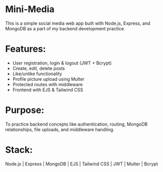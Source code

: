 # Mini-Media

This is a simple social media web app built with Node.js, Express, and MongoDB as a part of my backend development practice.

# Features:
- User registration, login & logout (JWT + Bcrypt)
- Create, edit, delete posts
- Like/unlike functionality
- Profile picture upload using Multer
- Protected routes with middleware
- Frontend with EJS & Tailwind CSS

# Purpose:
To practice backend concepts like authentication, routing, MongoDB relationships, file uploads, and middleware handling.

# Stack:
Node.js | Express | MongoDB | EJS | Tailwind CSS | JWT | Multer | Bcrypt
